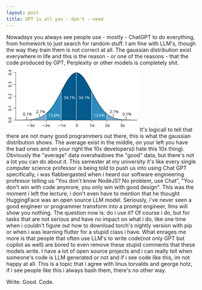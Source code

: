 ```yaml
---
layout: post
title: GPT is all you - don't - need
---
```


Nowadays you always see people use - mostly - ChatGPT to do everything, from homework to just search for random stuff. I am fine with LLM's, though the way
they train them is not correct at all. The gaussian distribution exist everywhere in life and this is the reason - or one of the reasons - that the code produced
by GPT, Perplexity or other models is completely shit.
![Gaussian Distribution](../assets/normal_distribution.png)
It's logicall to tell that there are not many good programmers out there, this is what the gaussian distribution shows. The average exist in the middle, on your
left you have the bad ones and on your right the 10x developers(i hate this 10x thing). Obviously the "average" data overshadows the "good" data, but there's not a lot you can
do about it. This semester at my university it's like every single computer science professor is being told to push us into using Chat GPT specifically, i was flabbergasted when i heard our software engineering professor telling us
"You don't know NodeJS? No problem, use Chat", "You don't win with code anymore, you only win with good design". This was the moment i left the lecture, i don't even have to mention that he thought HuggingFace
was an open source LLM model. Seriously, i've never seen a good engineer or programmer transform into a prompt engineer, llms will show you nothing.
The question now is: do i use it? Of course i do, but for tasks that are not serious and have no impact on what i do, like one time when i couldn't figure out how to download
torch's nightly version with pip or when i was learning flutter for a stupid class i have. What enrages me more is that people that often use LLM's to write code(not only GPT
but copilot as well) are bored to even remove these stupid comments that these models write. I have a lot of open source projects and i can really tell when someone's code is
LLM generated or not and if i see code like this, im not happy at all. This is a topic that i agree with linus torvalds and george hotz, if i see people like this i always bash them,
there's no other way.

Write. Good. Code.
